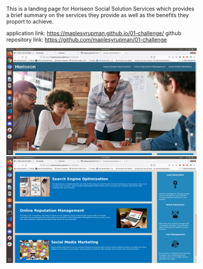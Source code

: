 This is a landing page for Horiseon Social Solution Services which provides a brief summary on the services they provide as well as the benefits they proport to achieve.

application link: https://maplesyrupman.github.io/01-challenge/
github repository link: https://github.com/maplesyrupman/01-challenge

!['image of application'](./screenshot1.png)
!['image of application'](./screenshot2.png)
